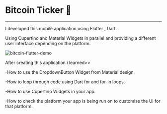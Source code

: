
# Bitcoin Ticker 🤑

--------------------

I developed this mobile application using Flutter , Dart.

Using Cupertino and Material Widgets in parallel and providing a different user interface depending on the platform.

![bitcoin-flutter-demo](https://user-images.githubusercontent.com/88472584/128973938-e863c753-8771-4c6b-8875-ad9945e007c1.gif)

After creating this application i learned>>

-How to use the DropdownButton Widget from Material design.

-How to loop through code using Dart for and for-in loops.

-How to use Cupertino Widgets in your app.

-How to check the platform your app is being run on to customise the UI for that platform.
